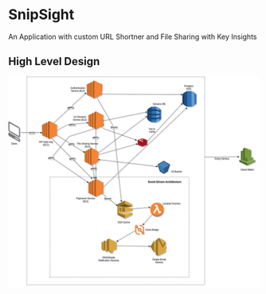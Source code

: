 # SnipSight
An Application with custom URL Shortner and File Sharing  with Key Insights 

## High Level Design
![High Level Architecture](assets/Highlevel.drawio%20%282%29.png)
